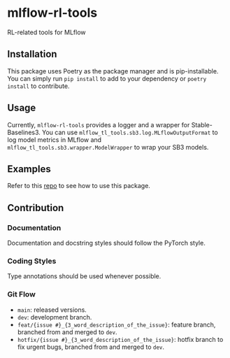 # mlflow-rl-tools
RL-related tools for MLflow
## Installation
This package uses Poetry as the package manager and is pip-installable.
You can simply run `pip install` to add to your dependency or `poetry install` to contribute.

## Usage
Currently, `mlflow-rl-tools` provides a logger and a wrapper for Stable-Baselines3.
You can use `mlflow_tl_tools.sb3.log.MLflowOutputFormat` to log model metrics in MLflow and `mlflow_tl_tools.sb3.wrapper.ModelWrapper` to wrap your SB3 models.

## Examples
Refer to this [repo](https://github.com/Tran-Research-Group/mlflow-tutorial) to see how to use this package.

## Contribution
### Documentation
Documentation and docstring styles should follow the PyTorch style.

### Coding Styles
Type annotations should be used whenever possible.

### Git Flow
- `main`: released versions.
- `dev`: development branch.
- `feat/{issue #}_{3_word_description_of_the_issue}`: feature branch, branched from and merged to `dev`. 
- `hotfix/{issue #}_{3_word_description_of_the_issue}`: hotfix branch to fix urgent bugs, branched from and merged to `dev`.